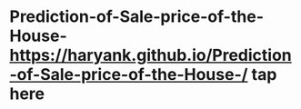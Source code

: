 # Prediction-of-Sale-price-of-the-House-  https://haryank.github.io/Prediction-of-Sale-price-of-the-House-/ tap here 
